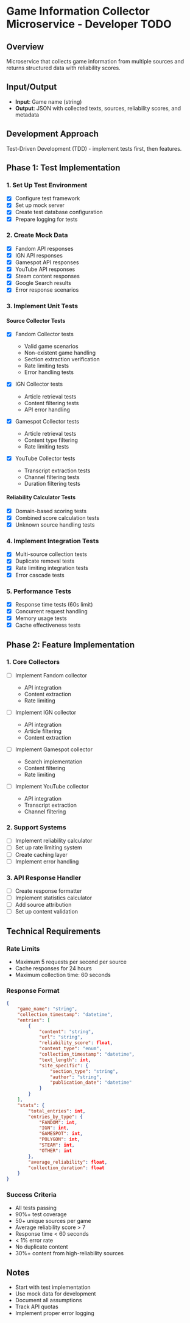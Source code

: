 # Game Information Collector Microservice - Developer TODO

## Overview
Microservice that collects game information from multiple sources and returns structured data with reliability scores.

## Input/Output
- **Input**: Game name (string)
- **Output**: JSON with collected texts, sources, reliability scores, and metadata

## Development Approach
Test-Driven Development (TDD) - implement tests first, then features.

## Phase 1: Test Implementation

### 1. Set Up Test Environment
- [x] Configure test framework
- [x] Set up mock server
- [x] Create test database configuration
- [x] Prepare logging for tests

### 2. Create Mock Data
- [x] Fandom API responses
- [x] IGN API responses
- [x] Gamespot API responses
- [x] YouTube API responses
- [x] Steam content responses
- [x] Google Search results
- [x] Error response scenarios

### 3. Implement Unit Tests

#### Source Collector Tests
- [x] Fandom Collector tests
  - Valid game scenarios
  - Non-existent game handling
  - Section extraction verification
  - Rate limiting tests
  - Error handling tests

- [x] IGN Collector tests
  - Article retrieval tests
  - Content filtering tests
  - API error handling

- [x] Gamespot Collector tests
  - Article retrieval tests
  - Content type filtering
  - Rate limiting tests

- [x] YouTube Collector tests
  - Transcript extraction tests
  - Channel filtering tests
  - Duration filtering tests

#### Reliability Calculator Tests
- [x] Domain-based scoring tests
- [x] Combined score calculation tests
- [x] Unknown source handling tests

### 4. Implement Integration Tests
- [x] Multi-source collection tests
- [x] Duplicate removal tests
- [x] Rate limiting integration tests
- [x] Error cascade tests

### 5. Performance Tests
- [x] Response time tests (60s limit)
- [x] Concurrent request handling
- [x] Memory usage tests
- [x] Cache effectiveness tests

## Phase 2: Feature Implementation

### 1. Core Collectors
- [ ] Implement Fandom collector
  - API integration
  - Content extraction
  - Rate limiting

- [ ] Implement IGN collector
  - API integration
  - Article filtering
  - Content extraction

- [ ] Implement Gamespot collector
  - Search implementation
  - Content filtering
  - Rate limiting

- [ ] Implement YouTube collector
  - API integration
  - Transcript extraction
  - Channel filtering

### 2. Support Systems
- [ ] Implement reliability calculator
- [ ] Set up rate limiting system
- [ ] Create caching layer
- [ ] Implement error handling

### 3. API Response Handler
- [ ] Create response formatter
- [ ] Implement statistics calculator
- [ ] Add source attribution
- [ ] Set up content validation

## Technical Requirements

### Rate Limits
- Maximum 5 requests per second per source
- Cache responses for 24 hours
- Maximum collection time: 60 seconds

### Response Format
```json
{
    "game_name": "string",
    "collection_timestamp": "datetime",
    "entries": [
        {
            "content": "string",
            "url": "string",
            "reliability_score": float,
            "content_type": "enum",
            "collection_timestamp": "datetime",
            "text_length": int,
            "site_specific": {
                "section_type": "string",
                "author": "string",
                "publication_date": "datetime"
            }
        }
    ],
    "stats": {
        "total_entries": int,
        "entries_by_type": {
            "FANDOM": int,
            "IGN": int,
            "GAMESPOT": int,
            "POLYGON": int,
            "STEAM": int,
            "OTHER": int
        },
        "average_reliability": float,
        "collection_duration": float
    }
}
```

### Success Criteria
- All tests passing
- 90%+ test coverage
- 50+ unique sources per game
- Average reliability score > 7
- Response time < 60 seconds
- < 1% error rate
- No duplicate content
- 30%+ content from high-reliability sources

## Notes
- Start with test implementation
- Use mock data for development
- Document all assumptions
- Track API quotas
- Implement proper error logging
